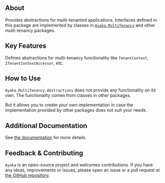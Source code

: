 ## About

Provides abstractions for multi-tenanted applications. Interfaces defined in this package are implemented
by classes in [`Ayaka.MultiTenancy`](https://www.nuget.org/packages/Ayaka.MultiTenancy) and other multi-tenancy packages.

## Key Features

Defines abstractions for multi-tenancy functionality like `TenantContext`, `ITenantContextAccessor`, etc.

## How to Use

`Ayaka.MultiTenancy.Abstractions` does not provide any functionality on its own. The functionality comes
from classes in other packages.

But it allows you to create your own implementation in case the implementation provided by other packages
does not suit your needs.

## Additional Documentation

See [the documentation](https://xzelsius.github.io/Ayaka/guide/packages/multi-tenancy) for more details.

## Feedback & Contributing

`Ayaka` is an open-source project and welcomes contributions. If you have any ideas, improvements or issues, please open an issue
or a pull request at [the GitHub repository](https://github.com/Xzelsius/Ayaka).
